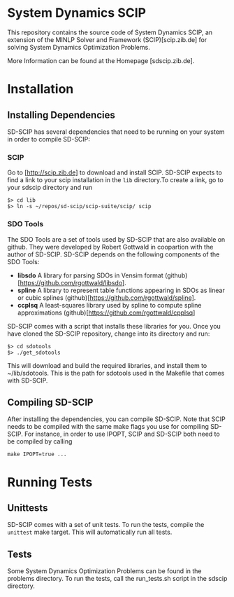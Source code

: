 # System Dynamics SCIP

This repository contains the source code of System Dynamics SCIP, an extension of the MINLP Solver and Framework (SCIP)[scip.zib.de] for solving System Dynamics Optimization Problems.

More Information can be found at the Homepage [sdscip.zib.de].

<!-- Copy of INSTALL.md, edit INSTALL.md instead of the content below -->

# Installation

## Installing Dependencies

SD-SCIP has several dependencies that need to be running on your system in order to compile SD-SCIP:

### SCIP

Go to [http://scip.zib.de] to download and install SCIP. 
SD-SCIP expects to find a link to your scip installation in the `lib` directory.To create a link, go to your sdscip directory and run
````
$> cd lib
$> ln -s ~/repos/sd-scip/scip-suite/scip/ scip
````


### SDO Tools

The SDO Tools are a set of tools used by SD-SCIP that are also available on github. They were developed by Robert Gottwald in coopartion with the author of SD-SCIP. SD-SCIP depends on the following components of the SDO Tools:

- __libsdo__ A library for parsing SDOs in Vensim format (github)[https://github.com/rgottwald/libsdo].
- __spline__ A library to represent table functions appearing in SDOs as linear or cubic splines (github)[https://github.com/rgottwald/spline].
- __ccplsq__ A least-squares library used by spline to compute spline approximations (github)[https://github.com/rgottwald/cpplsq]

SD-SCIP comes with a script that installs these libraries for you. Once you have cloned the SD-SCIP repository, change into its directory and run:
````
$> cd sdotools
$> ./get_sdotools
````
This will download and build the required libraries, and install them to ~/lib/sdotools. This is the path for sdotools used in the Makefile that comes with SD-SCIP.


## Compiling SD-SCIP	 

After installing the dependencies, you can compile SD-SCIP. Note that SCIP needs to be compiled with the same make flags you use for compiling SD-SCIP. For instance, in order to use IPOPT, SCIP and SD-SCIP both need to be compiled by calling
````
make IPOPT=true ...
````
# Running Tests

## Unittests
SD-SCIP comes with a set of unit tests. To run the tests, compile the `unittest` make target. This will automatically run all tests.

## Tests
Some System Dynamics Optimization Problems can be found in the problems directory. To run the tests, call the run_tests.sh script in the sdscip directory.



